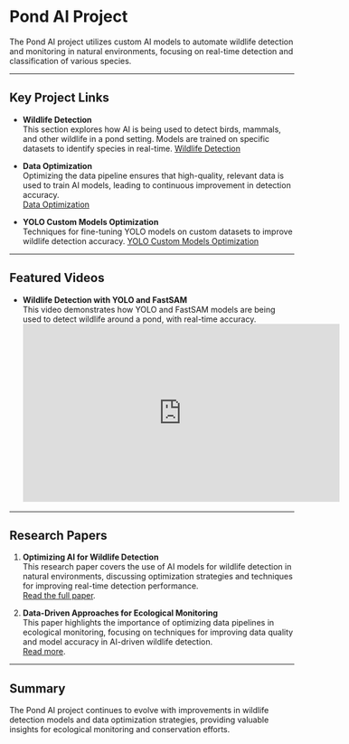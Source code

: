 # Pond AI Project

The Pond AI project utilizes custom AI models to automate wildlife detection and monitoring in natural environments, focusing on real-time detection and classification of various species.

---

## Key Project Links

- **Wildlife Detection**  
  This section explores how AI is being used to detect birds, mammals, and other wildlife in a pond setting. Models are trained on specific datasets to identify species in real-time.
  <a href="#" data-md="markdown/ai-systems/pond-ai/wildlife-detection.md" class="link-button">Wildlife Detection</a>

- **Data Optimization**  
  Optimizing the data pipeline ensures that high-quality, relevant data is used to train AI models, leading to continuous improvement in detection accuracy.  
  <a href="#" data-md="markdown/ai-systems/pond-ai/data-optimization.md" class="link-button">Data Optimization</a>

- **YOLO Custom Models Optimization**  
  Techniques for fine-tuning YOLO models on custom datasets to improve wildlife detection accuracy. 
  <a href="#" data-md="markdown/ai-systems/yolo-optimization.md" class="link-button">YOLO Custom Models Optimization</a>

---

## Featured Videos

- **Wildlife Detection with YOLO and FastSAM**  
  This video demonstrates how YOLO and FastSAM models are being used to detect wildlife around a pond, with real-time accuracy.  
  <iframe width="560" height="315" src="https://www.youtube.com/embed/Getufont9mQ" title="Wildlife Detection with YOLO" frameborder="0" allowfullscreen></iframe>

---

## Research Papers

1. **Optimizing AI for Wildlife Detection**  
   This research paper covers the use of AI models for wildlife detection in natural environments, discussing optimization strategies and techniques for improving real-time detection performance.  
   [Read the full paper](https://arxiv.org/abs/2403.00175).

2. **Data-Driven Approaches for Ecological Monitoring**  
   This paper highlights the importance of optimizing data pipelines in ecological monitoring, focusing on techniques for improving data quality and model accuracy in AI-driven wildlife detection.  
   [Read more](https://www.frontiersin.org/articles/10.3389/fcosc.2022.1002125/full).

---

## Summary

The Pond AI project continues to evolve with improvements in wildlife detection models and data optimization strategies, providing valuable insights for ecological monitoring and conservation efforts.
